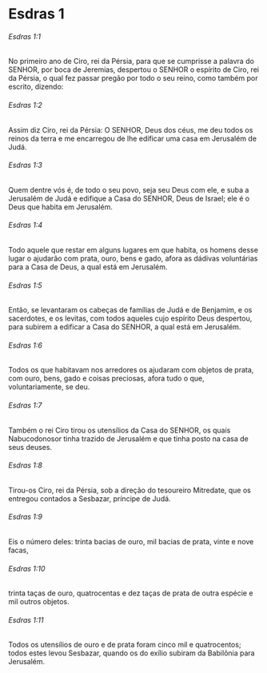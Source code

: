 # Esdras 1

###### Esdras 1:1

No primeiro ano de Ciro, rei da Pérsia, para que se cumprisse a palavra do SENHOR, por boca de Jeremias, despertou o SENHOR o espírito de Ciro, rei da Pérsia, o qual fez passar pregão por todo o seu reino, como também por escrito, dizendo:

###### Esdras 1:2

Assim diz Ciro, rei da Pérsia: O SENHOR, Deus dos céus, me deu todos os reinos da terra e me encarregou de lhe edificar uma casa em Jerusalém de Judá.

###### Esdras 1:3

Quem dentre vós é, de todo o seu povo, seja seu Deus com ele, e suba a Jerusalém de Judá e edifique a Casa do SENHOR, Deus de Israel; ele é o Deus que habita em Jerusalém.

###### Esdras 1:4

Todo aquele que restar em alguns lugares em que habita, os homens desse lugar o ajudarão com prata, ouro, bens e gado, afora as dádivas voluntárias para a Casa de Deus, a qual está em Jerusalém.

###### Esdras 1:5

Então, se levantaram os cabeças de famílias de Judá e de Benjamim, e os sacerdotes, e os levitas, com todos aqueles cujo espírito Deus despertou, para subirem a edificar a Casa do SENHOR, a qual está em Jerusalém.

###### Esdras 1:6

Todos os que habitavam nos arredores os ajudaram com objetos de prata, com ouro, bens, gado e coisas preciosas, afora tudo o que, voluntariamente, se deu.

###### Esdras 1:7

Também o rei Ciro tirou os utensílios da Casa do SENHOR, os quais Nabucodonosor tinha trazido de Jerusalém e que tinha posto na casa de seus deuses.

###### Esdras 1:8

Tirou-os Ciro, rei da Pérsia, sob a direção do tesoureiro Mitredate, que os entregou contados a Sesbazar, príncipe de Judá.

###### Esdras 1:9

Eis o número deles: trinta bacias de ouro, mil bacias de prata, vinte e nove facas,

###### Esdras 1:10

trinta taças de ouro, quatrocentas e dez taças de prata de outra espécie e mil outros objetos.

###### Esdras 1:11

Todos os utensílios de ouro e de prata foram cinco mil e quatrocentos; todos estes levou Sesbazar, quando os do exílio subiram da Babilônia para Jerusalém.

